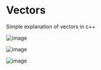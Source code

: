 # Vectors
Simple explanation of vectors in c++

![image](https://github.com/YasaswiniDesai/c-Vector/assets/92711164/ee191c86-6fa8-4ade-bcaa-b59b9ffd0d15)


![image](https://github.com/YasaswiniDesai/c-Vector/assets/92711164/452370db-ae4f-4c79-b033-37f972001ef1)

![image](https://github.com/YasaswiniDesai/c-Vector/assets/92711164/69eaf756-33bb-4c98-b8d7-3f0774551948)

